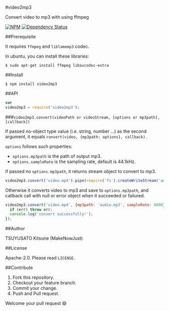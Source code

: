 #video2mp3

Convert video to mp3 with using ffmpeg

[![NPM](https://nodei.co/npm/video2mp3.png)](https://nodei.co/npm/video2mp3/)
[![Dependency Status](https://david-dm.org/MakeNowJust/video2mp3.svg)](https://david-dm.org/MakeNowJust/video2mp3)


##Prerequisite

It requires `ffmpeg` and `liblamemp3` codec.

In ubuntu, you can install these libraries:

```
$ sudo apt-get install ffmpeg libavcodec-extra
```


##Install

```
$ npm install video2mp3
```

 
##API

```js
var
video2mp3 = require('video2mp3');
```


###`video2mp3.convert(videoPath or videoStream, [options or mp3path], [callback])`

If passed no-object type value (i.e. string, number ...) as the second argument,
it equals `convert(video, {mp3path: options}, callback)`.

`options` follows such properties:

  - `options.mp3path` is the path of output mp3.
  - `options.sampleRate` is the sampling rate, default is 44.1kHz.

If passed no `options.mp3path`, it returns stream object to convert to mp3.

```js
video2mp3.convert('video.mp4').pipe(require('fs').createWriteStream('audio.mp3'));
```

Otherwise it converts video to mp3 and save to `options.mp3path`,
and callback call with null or error object when it succeeded or failured.

```js
video2mp3.convert('video.mp4', {mp3path: 'audio.mp3', sampleRate: 8000}, function (err) {
  if (err) throw err;
  console.log('convert successfully!');
});
```

##Author

TSUYUSATO Kitsune (MakeNowJust)

##License

Apache-2.0. Please read `LICENSE`.


##Contribute

  1. Fork this repository.
  2. Checkout your feature branch.
  3. Commit your change.
  4. Push and Pull request.

Welcome your pull request :smile:
